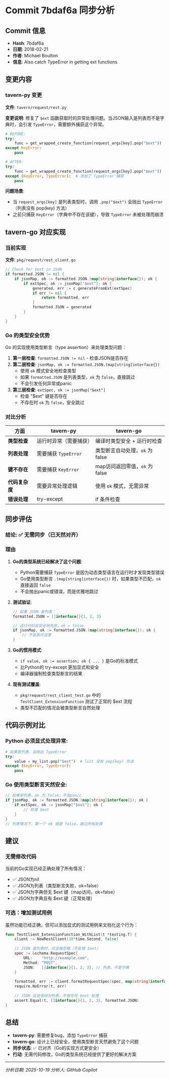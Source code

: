 # Commit 7bdaf6a 同步分析

## Commit 信息
- **Hash**: 7bdaf6a
- **日期**: 2018-02-21
- **作者**: Michael Boulton
- **信息**: Also catch TypeError in getting ext functions

## 变更内容

### tavern-py 变更

**文件**: `tavern/request/rest.py`

**变更说明**:
修复了 `$ext` 函数获取时的异常处理问题。当JSON输入是列表而不是字典时，会引发 `TypeError`，需要额外捕获这个异常。

```python
# BEFORE:
try:
    func = get_wrapped_create_function(request_args[key].pop("$ext"))
except KeyError:
    pass

# AFTER:
try:
    func = get_wrapped_create_function(request_args[key].pop("$ext"))
except (KeyError, TypeError):  # 添加了 TypeError 捕获
    pass
```

**问题场景**:
- 当 `request_args[key]` 是列表类型时，调用 `.pop("$ext")` 会抛出 `TypeError`（列表没有 pop(key) 方法）
- 之前只捕获 `KeyError`（字典中不存在该键），导致 `TypeError` 未被处理而崩溃

## tavern-go 对应实现

### 当前实现

**文件**: `pkg/request/rest_client.go`

```go
// Check for $ext in JSON
if formatted.JSON != nil {
    if jsonMap, ok := formatted.JSON.(map[string]interface{}); ok {
        if extSpec, ok := jsonMap["$ext"]; ok {
            generated, err := c.generateFromExt(extSpec)
            if err != nil {
                return formatted, err
            }
            formatted.JSON = generated
        }
    }
}
```

### Go 的类型安全优势

Go 的实现使用类型断言（type assertion）来处理类型问题：

1. **第一层检查**: `formatted.JSON != nil` - 检查JSON是否存在
2. **第二层检查**: `jsonMap, ok := formatted.JSON.(map[string]interface{})` 
   - 使用 `ok` 模式安全地检查类型
   - 如果 `formatted.JSON` 是列表类型，`ok` 为 `false`，直接跳过
   - 不会引发任何异常或panic
3. **第三层检查**: `extSpec, ok := jsonMap["$ext"]`
   - 检查 "$ext" 键是否存在
   - 不存在时 `ok` 为 `false`，安全跳过

### 对比分析

| 方面 | tavern-py | tavern-go |
|------|-----------|-----------|
| **类型检查** | 运行时异常（需要捕获） | 编译时类型安全 + 运行时检查 |
| **列表处理** | 需要捕获 `TypeError` | 类型断言自动处理，`ok` 为 false |
| **键不存在** | 需要捕获 `KeyError` | map访问返回零值，`ok` 为 false |
| **代码复杂度** | 需要异常处理逻辑 | 使用 `ok` 模式，无需异常 |
| **错误处理** | try-except | if 条件检查 |

## 同步评估

### 结论: ✅ 无需同步（已天然对齐）

### 理由

1. **Go的类型系统已经解决了这个问题**:
   - Python需要捕获 `TypeError` 是因为动态类型语言在运行时才发现类型错误
   - Go使用类型断言 `.(map[string]interface{})` 时，如果类型不匹配，`ok` 直接返回 `false`
   - 不会抛出panic或错误，而是优雅地跳过

2. **测试验证**:
   ```go
   // 如果 JSON 是列表：
   formatted.JSON = []interface{}{1, 2, 3}
   
   // 这行代码会安全地失败，ok = false
   if jsonMap, ok := formatted.JSON.(map[string]interface{}); ok {
       // 不会执行这里
   }
   ```

3. **Go的惯用模式**:
   - `if value, ok := assertion; ok { ... }` 是Go的标准模式
   - 比Python的 try-except 更加显式和安全
   - 编译器强制检查类型断言的结果

4. **现有测试覆盖**:
   - `pkg/request/rest_client_test.go` 中的 `TestClient_ExtensionFunction` 测试了正常的 $ext 流程
   - 类型不匹配的情况会被类型断言自然处理

## 代码示例对比

### Python 必须显式处理异常:
```python
# 如果是列表，会抛出 TypeError
try:
    value = my_list.pop("$ext")  # list 没有 pop(key) 方法
except (KeyError, TypeError):
    pass
```

### Go 使用类型断言天然安全:
```go
// 如果是列表，ok 为 false，不会panic
if jsonMap, ok := formatted.JSON.(map[string]interface{}); ok {
    if extSpec, ok := jsonMap["$ext"]; ok {
        // 处理 $ext
    }
}
// 列表情况下，第一个 ok 就是 false，跳过所有处理
```

## 建议

### 无需修改代码

当前的Go实现已经正确处理了所有情况：
- ✅ JSON为nil
- ✅ JSON为列表（类型断言失败，ok=false）
- ✅ JSON为字典但无 $ext 键（map访问，ok=false）
- ✅ JSON为字典且有 $ext 键（正常处理）

### 可选：增加测试用例

虽然功能已经正确，但可以添加显式的测试用例来文档化这个行为：

```go
func TestClient_ExtensionFunction_WithList(t *testing.T) {
    client := NewRestClient(10*time.Second, false)
    
    // JSON 是列表时，应该被忽略（不处理 $ext）
    spec := &schema.RequestSpec{
        URL:    "http://example.com",
        Method: "POST",
        JSON:   []interface{}{1, 2, 3}, // 列表，不是字典
    }
    
    formatted, err := client.formatRequestSpec(spec, map[string]interface{}{})
    require.NoError(t, err)
    
    // JSON 应该保持为列表，不做任何 $ext 处理
    assert.Equal(t, []interface{}{1, 2, 3}, formatted.JSON)
}
```

## 总结

- **tavern-py**: 需要修复bug，添加 `TypeError` 捕获
- **tavern-go**: 设计上已经安全，使用类型断言天然避免了这个问题
- **同步状态**: ✅ 已对齐（Go的实现方式更安全）
- **行动**: 无需代码修改，Go的类型系统已经提供了更好的解决方案

---
*分析日期: 2025-10-19*
*分析人: GitHub Copilot*
